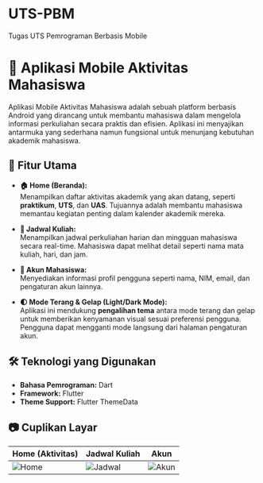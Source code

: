 # UTS-PBM
Tugas UTS Pemrograman Berbasis Mobile

# 📱 Aplikasi Mobile Aktivitas Mahasiswa

Aplikasi Mobile Aktivitas Mahasiswa adalah sebuah platform berbasis Android yang dirancang untuk membantu mahasiswa dalam mengelola informasi perkuliahan secara praktis dan efisien. Aplikasi ini menyajikan antarmuka yang sederhana namun fungsional untuk menunjang kebutuhan akademik mahasiswa.

## 🚀 Fitur Utama

- **🏠 Home (Beranda):**  
  Menampilkan daftar aktivitas akademik yang akan datang, seperti **praktikum**, **UTS**, dan **UAS**. Tujuannya adalah membantu mahasiswa memantau kegiatan penting dalam kalender akademik mereka.

- **📅 Jadwal Kuliah:**  
  Menampilkan jadwal perkuliahan harian dan mingguan mahasiswa secara real-time. Mahasiswa dapat melihat detail seperti nama mata kuliah, hari, dan jam. 

- **👤 Akun Mahasiswa:**  
  Menyediakan informasi profil pengguna seperti nama, NIM, email, dan pengaturan akun lainnya.

- **🌓 Mode Terang & Gelap (Light/Dark Mode):**  
  Aplikasi ini mendukung **pengalihan tema** antara mode terang dan gelap untuk memberikan kenyamanan visual sesuai preferensi pengguna. Pengguna dapat mengganti mode langsung dari halaman pengaturan akun.

## 🛠️ Teknologi yang Digunakan

- **Bahasa Pemrograman:** Dart  
- **Framework:** Flutter  
- **Theme Support:** Flutter ThemeData

## 📷 Cuplikan Layar

| Home (Aktivitas) | Jadwal Kuliah | Akun |
|------------------|----------------|------|
| ![Home](./screenshots/home.png) | ![Jadwal](./screenshots/jadwal.png) | ![Akun](./screenshots/akun.png) |



